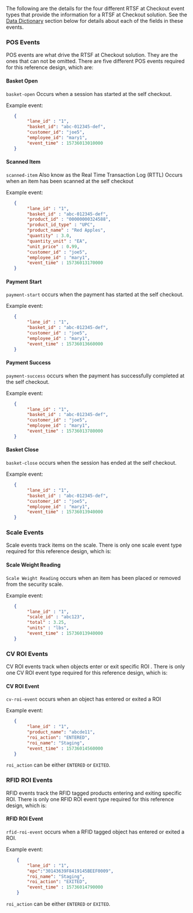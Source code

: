 The following are the details for the four different RTSF at Checkout event types that provide the information for a RTSF at Checkout solution. See the [Data Dictionary](#data-dictionary) section below for details about each of the fields in these events.

### POS Events

POS events are what drive the RTSF at Checkout solution. They are the ones that can not be omitted. There are five different POS events required for this reference design, which are:

#### Basket Open
`basket-open` Occurs when a session has started at the self checkout.

Example event:

``` json
   {
		"lane_id" : "1",
		"basket_id": "abc-012345-def",
		"customer_id": "joe5",
		"employee_id": "mary1",
		"event_time" : 15736013010000
   }
```
   
#### Scanned Item 
`scanned-item` Also know as the Real Time Transaction Log (RTTL)
Occurs when an item has been scanned at the self checkout

Example event:

``` json
   {
		"lane_id" : "1",
		"basket_id" : "abc-012345-def",
		"product_id" : "00000000324588",
		"product_id_type" : "UPC",
		"product_name" : "Red Apples",
		"quantity" : 3.0,
		"quantity_unit" : "EA",
		"unit_price" : 0.99,
		"customer_id" : "joe5",
		"employee_id" : "mary1",
		"event_time" : 15736013170000
   }
```

#### Payment Start 
`payment-start` occurs when the payment has started at the self checkout.

Example event:

``` json
   {
		"lane_id" : "1",
		"basket_id" : "abc-012345-def",
		"customer_id" : "joe5",
		"employee_id" : "mary1",
		"event_time" : 15736013660000    
   }
```

   

#### Payment Success 
`payment-success` occurs when the payment has successfully completed at the self checkout.

Example event:

``` json
   {
		"lane_id" : "1",
		"basket_id" : "abc-012345-def",
		"customer_id" : "joe5",
		"employee_id" : "mary1",
		"event_time" : 15736013780000    
   }
```

   

#### Basket Close

`basket-close` occurs when the session has ended at the self checkout.

Example event:

``` json
   {
		"lane_id" : "1",
		"basket_id" : "abc-012345-def",
		"customer_id" : "joe5",
		"employee_id" : "mary1",
		"event_time" : 15736013940000    
   }
```

### Scale Events

Scale events track items on the scale. There is only one scale event type required for this reference design, which is:

#### Scale Weight Reading
`Scale Weight Reading` occurs when an item has been placed or removed from the security scale.

Example event:

``` json
   {
		"lane_id" : "1",
		"scale_id" : "abc123", 
		"total" : 3.25,
		"units" : "lbs",
		"event_time" : 15736013940000    
   }
```

### CV ROI Events

CV ROI events track when objects enter or exit specific ROI . There is only one CV ROI event type required for this reference design, which is:

#### CV ROI Event 
`cv-roi-event` occurs when an object has entered or exited a ROI

Example event:

``` json
   {
		"lane_id" : "1",
		"product_name": "abcde11",
		"roi_action": "ENTERED",
		"roi_name": "Staging",
		"event_time" : 15736014560000    
   }
```

`roi_action` can be either `ENTERED` or `EXITED`.

### RFID ROI Events

RFID events track the RFID tagged products entering and exiting specific ROI. There is only one RFID ROI event type required for this reference design, which is:

#### RFID ROI Event 
`rfid-roi-event` occurs when a RFID tagged object has entered or exited a ROI. 

Example event:
   
``` json
    {
		"lane_id" : "1",
		"epc":"30143639F8419145BEEF0009",
		"roi_name": "Staging",
		"roi_action": "EXITED",
		"event_time" : 15736014790000            
    } 
```
   
   `roi_action` can be either `ENTERED` or `EXITED`.


